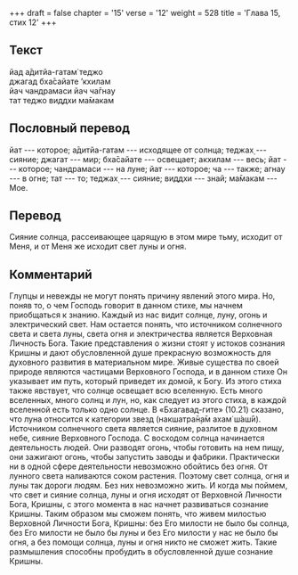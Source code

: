 +++
draft = false
chapter = '15'
verse = '12'
weight = 528
title = 'Глава 15, стих 12'
+++
## Текст

йад а̄дитйа-гатам̇ теджо  
джагад бха̄сайате ’кхилам  
йач чандрамаси йач ча̄гнау  
тат теджо виддхи ма̄макам

## Пословный перевод

йат --- которое; а̄дитйа-гатам --- исходящее от солнца; теджах̣ ---
сияние; джагат --- мир; бха̄сайате --- освещает; акхилам --- весь; йат
--- которое; чандрамаси --- на луне; йат --- которое; ча --- также;
агнау --- в огне; тат --- то; теджах̣ --- сияние; виддхи --- знай;
ма̄макам --- Мое.

## Перевод

Сияние солнца, рассеивающее царящую в этом мире тьму, исходит от Меня, и
от Меня же исходит свет луны и огня.

## Комментарий

Глупцы и невежды не могут понять причину явлений этого мира. Но, поняв
то, о чем Господь говорит в данном стихе, мы начнем приобщаться к
знанию. Каждый из нас видит солнце, луну, огонь и электрический свет.
Нам остается понять, что источником солнечного света и света луны, света
огня и электричества является Верховная Личность Бога. Такие
представления о жизни стоят у истоков сознания Кришны и дают
обусловленной душе прекрасную возможность для духовного развития в
материальном мире. Живые существа по своей природе являются частицами
Верховного Господа, и в данном стихе Он указывает им путь, который
приведет их домой, к Богу. Из этого стиха также явствует, что солнце
освещает всю вселенную. Есть много вселенных, много солнц и лун, но, как
следует из этого стиха, в каждой вселенной есть только одно солнце. В
«Бхагавад-гите» (10.21) сказано, что луна относится к категории звезд
(накшатра̄н̣а̄м ахам̇ ш́аш́ӣ). Источником солнечного света является сияние,
разлитое в духовном небе, сияние Верховного Господа. С восходом солнца
начинается деятельность людей. Они разводят огонь, чтобы готовить на нем
пищу, они зажигают огонь, чтобы запустить заводы и фабрики. Практически
ни в одной сфере деятельности невозможно обойтись без огня. От лунного
света наливаются соком растения. Поэтому свет солнца, огня и луны так
дороги людям. Без них невозможно жить. И когда мы поймем, что свет и
сияние солнца, луны и огня исходят от Верховной Личности Бога, Кришны, с
этого момента в нас начнет развиваться сознание Кришны. Таким образом мы
сможем понять, что живем милостью Верховной Личности Бога, Кришны: без
Его милости не было бы солнца, без Его милости не было бы луны и без Его
милости у нас не было бы огня, а без помощи солнца, луны и огня никто не
сможет жить. Такие размышления способны пробудить в обусловленной душе
сознание Кришны.
